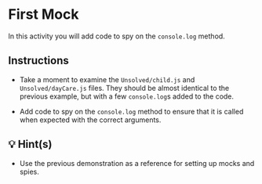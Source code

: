 # First Mock

In this activity you will add code to spy on the `console.log` method.

## Instructions

- Take a moment to examine the `Unsolved/child.js` and `Unsolved/dayCare.js` files. They should be almost identical to the previous example, but with a few `console.log`s added to the code.

- Add code to spy on the `console.log` method to ensure that it is called when expected with the correct arguments.

## 💡 Hint(s)

- Use the previous demonstration as a reference for setting up mocks and spies.
